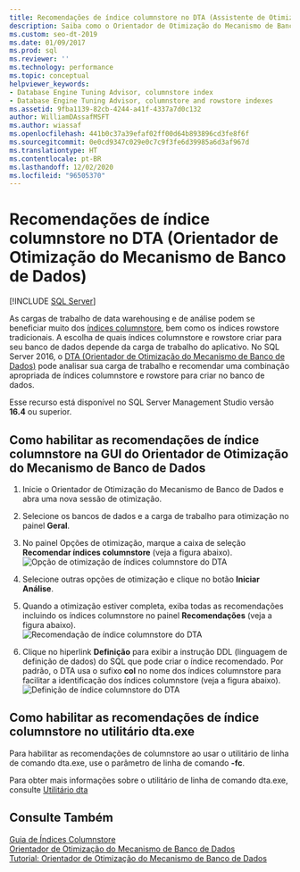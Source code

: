 ```yaml
---
title: Recomendações de índice columnstore no DTA (Assistente de Otimização do Mecanismo de Banco de Dados)
description: Saiba como o Orientador de Otimização do Mecanismo de Banco de Dados pode analisar sua carga de trabalho e recomendar índices columnstore e rowstore para criação no banco de dados no SQL Server.
ms.custom: seo-dt-2019
ms.date: 01/09/2017
ms.prod: sql
ms.reviewer: ''
ms.technology: performance
ms.topic: conceptual
helpviewer_keywords:
- Database Engine Tuning Advisor, columnstore index
- Database Engine Tuning Advisor, columnstore and rowstore indexes
ms.assetid: 9fba1139-82cb-4244-a41f-4337a7d0c132
author: WilliamDAssafMSFT
ms.author: wiassaf
ms.openlocfilehash: 441b0c37a39efaf02ff00d64b893896cd3fe8f6f
ms.sourcegitcommit: 0e0cd9347c029e0c7c9f3fe6d39985a6d3af967d
ms.translationtype: HT
ms.contentlocale: pt-BR
ms.lasthandoff: 12/02/2020
ms.locfileid: "96505370"
---
```

# <a name="columnstore-index-recommendations-in-database-engine-tuning-advisor-dta"></a>Recomendações de índice columnstore no DTA (Orientador de Otimização do Mecanismo de Banco de Dados)
 [!INCLUDE [SQL Server](../../includes/applies-to-version/sqlserver.md)]

 
  As cargas de trabalho de data warehousing e de análise podem se beneficiar muito dos [índices columnstore](../../t-sql/statements/create-columnstore-index-transact-sql.md), bem como os índices rowstore tradicionais. A escolha de quais índices columnstore e rowstore criar para seu banco de dados depende da carga de trabalho do aplicativo. No SQL Server 2016, o [DTA (Orientador de Otimização do Mecanismo de Banco de Dados)](../../relational-databases/performance/database-engine-tuning-advisor.md) pode analisar sua carga de trabalho e recomendar uma combinação apropriada de índices columnstore e rowstore para criar no banco de dados. 
  
 Esse recurso está disponível no SQL Server Management Studio versão **16.4** ou superior. 
  
## <a name="how-to-enable-columnstore-index-recommendations-in-database-engine-tuning-advisor-gui"></a>Como habilitar as recomendações de índice columnstore na GUI do Orientador de Otimização do Mecanismo de Banco de Dados

  
  1. Inicie o Orientador de Otimização do Mecanismo de Banco de Dados e abra uma nova sessão de otimização.
  
  2. Selecione os bancos de dados e a carga de trabalho para otimização no painel **Geral**.
  
  3. No painel Opções de otimização, marque a caixa de seleção **Recomendar índices columnstore** (veja a figura abaixo).
  ![Opção de otimização de índices columnstore do DTA](../../relational-databases/performance/media/dta-columnstore-indexes-tuning-option.gif)
 
  4. Selecione outras opções de otimização e clique no botão **Iniciar Análise**.
  
  5. Quando a otimização estiver completa, exiba todas as recomendações incluindo os índices columnstore no painel **Recomendações** (veja a figura abaixo).      
  ![Recomendação de índice columnstore do DTA](../../relational-databases/performance/media/dta-columnstore-index-recommendation.gif)
  
  6. Clique no hiperlink **Definição** para exibir a instrução DDL (linguagem de definição de dados) do SQL que pode criar o índice recomendado. Por padrão, o DTA usa o sufixo **col** no nome dos índices columnstore para facilitar a identificação dos índices columnstore (veja a figura abaixo).
  ![Definição de índice columnstore do DTA](../../relational-databases/performance/media/dta-columnstore-index-definition.gif) 
  
  
  ## <a name="how-to-enable-columnstore-index-recommendations-in-dtaexe-utility"></a>Como habilitar as recomendações de índice columnstore no utilitário dta.exe

Para habilitar as recomendações de columnstore ao usar o utilitário de linha de comando dta.exe, use o parâmetro de linha de comando **-fc**.

Para obter mais informações sobre o utilitário de linha de comando dta.exe, consulte [Utilitário dta](../../tools/dta/dta-utility.md)

## <a name="see-also"></a>Consulte Também
[Guia de Índices Columnstore](../../relational-databases/indexes/columnstore-indexes-overview.md)       
[Orientador de Otimização do Mecanismo de Banco de Dados](../../relational-databases/performance/database-engine-tuning-advisor.md)      
[Tutorial: Orientador de Otimização do Mecanismo de Banco de Dados](../../tools/dta/tutorial-database-engine-tuning-advisor.md)



  

